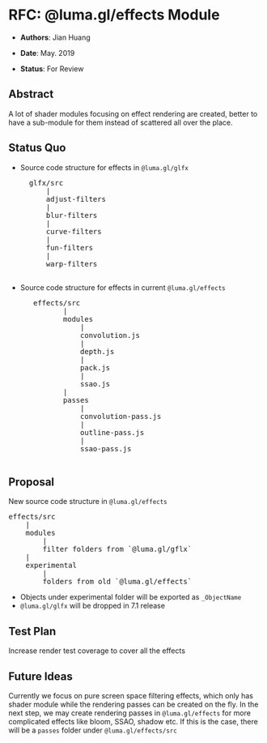# RFC: @luma.gl/effects Module

* **Authors**: Jian Huang

* **Date**: May. 2019

* **Status**: For Review

## Abstract
A lot of shader modules focusing on effect rendering are created, better to have a sub-module for them instead of scattered all over the place.

## Status Quo
* Source code structure for effects in `@luma.gl/glfx`
	<pre>
	glfx/src
		|
		adjust-filters
		|
		blur-filters
		|
		curve-filters
		|
		fun-filters
		|
		warp-filters
	</pre>
* Source code structure for effects in current `@luma.gl/effects`
    <pre>
	 effects/src
		    |
		    modules
		        |
		        convolution.js
		        |
		        depth.js
		        |
		        pack.js
		        |
		        ssao.js
		    |
		    passes
		        |
		        convolution-pass.js
		        |
		        outline-pass.js
		        |
		        ssao-pass.js
    </pre>
			
## Proposal
New source code structure in `@luma.gl/effects`
<pre>
effects/src
	|
	modules
	    |
	    filter folders from `@luma.gl/gflx`
	|
	experimental
	    |
	    folders from old `@luma.gl/effects`
</pre>

* Objects under experimental folder will be exported as `_ObjectName`
* `@luma.gl/glfx` will be dropped in 7.1 release

## Test Plan
Increase render test coverage to cover all the effects

## Future Ideas
 Currently we focus on pure screen space filtering effects, which only has shader module while the rendering passes can be created on the fly. In the next step, we may create rendering passes in `@luma.gl/effects` for more complicated effects like bloom, SSAO, shadow etc. If this is the case, there will be a `passes` folder under `@luma.gl/effects/src`